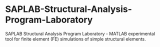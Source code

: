 # SAPLAB-Structural-Analysis-Program-Laboratory
SAPLAB Structural Analysis Program Laboratory - MATLAB experimental tool for finite element (FE) simulations of simple structural elements.

